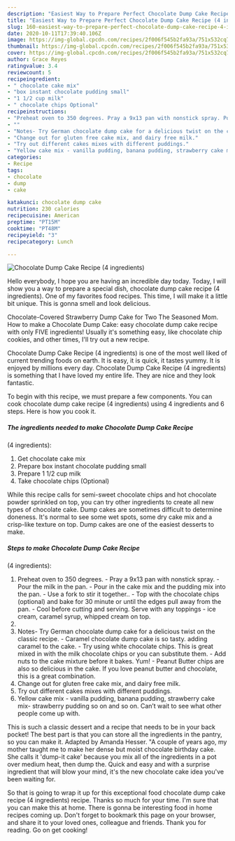 ```yaml
---
description: "Easiest Way to Prepare Perfect Chocolate Dump Cake Recipe (4 ingredients)"
title: "Easiest Way to Prepare Perfect Chocolate Dump Cake Recipe (4 ingredients)"
slug: 160-easiest-way-to-prepare-perfect-chocolate-dump-cake-recipe-4-ingredients
date: 2020-10-11T17:39:40.106Z
image: https://img-global.cpcdn.com/recipes/2f006f545b2fa93a/751x532cq70/chocolate-dump-cake-recipe-4-ingredients-recipe-main-photo.jpg
thumbnail: https://img-global.cpcdn.com/recipes/2f006f545b2fa93a/751x532cq70/chocolate-dump-cake-recipe-4-ingredients-recipe-main-photo.jpg
cover: https://img-global.cpcdn.com/recipes/2f006f545b2fa93a/751x532cq70/chocolate-dump-cake-recipe-4-ingredients-recipe-main-photo.jpg
author: Grace Reyes
ratingvalue: 3.4
reviewcount: 5
recipeingredient:
- " chocolate cake mix"
- "box instant chocolate pudding small"
- "1 1/2 cup milk"
- " chocolate chips Optional"
recipeinstructions:
- "Preheat oven to 350 degrees. Pray a 9x13 pan with nonstick spray. Pour the milk in the pan. Pour in the cake mix and the pudding mix into the pan. Use a fork to stir it together.. Top with the chocolate chips (optional) and bake for 30 minute or until the edges pull away from the pan. Cool before cutting and serving. Serve with any toppings - ice cream, caramel syrup, whipped cream on top."
- ""
- "Notes- Try German chocolate dump cake for a delicious twist on the classic recipe. Caramel chocolate dump cake is so tasty. adding caramel to the cake. Try using white chocolate chips. This is great mixed in with the milk chocolate chips or you can substitute them. Add nuts to the cake mixture before it bakes. Yum! Peanut Butter chips are also so delicious in the cake. If you love peanut butter and chocolate, this is a great combination."
- "Change out for gluten free cake mix, and dairy free milk."
- "Try out different cakes mixes with different puddings."
- "Yellow cake mix - vanilla pudding, banana pudding, strawberry cake mix- strawberry pudding so on and so on. Can’t wait to see what other people come up with."
categories:
- Recipe
tags:
- chocolate
- dump
- cake

katakunci: chocolate dump cake 
nutrition: 230 calories
recipecuisine: American
preptime: "PT15M"
cooktime: "PT48M"
recipeyield: "3"
recipecategory: Lunch

---
```



![Chocolate Dump Cake Recipe
(4 ingredients)](https://img-global.cpcdn.com/recipes/2f006f545b2fa93a/751x532cq70/chocolate-dump-cake-recipe-4-ingredients-recipe-main-photo.jpg)

Hello everybody, I hope you are having an incredible day today. Today, I will show you a way to prepare a special dish, chocolate dump cake recipe
(4 ingredients). One of my favorites food recipes. This time, I will make it a little bit unique. This is gonna smell and look delicious.

Chocolate-Covered Strawberry Dump Cake for Two The Seasoned Mom. How to make a Chocolate Dump Cake: easy chocolate dump cake recipe with only FIVE ingredients! Usually it&#39;s something easy, like chocolate chip cookies, and other times, I&#39;ll try out a new recipe.

Chocolate Dump Cake Recipe
(4 ingredients) is one of the most well liked of current trending foods on earth. It is easy, it is quick, it tastes yummy. It is enjoyed by millions every day. Chocolate Dump Cake Recipe
(4 ingredients) is something that I have loved my entire life. They are nice and they look fantastic.


To begin with this recipe, we must prepare a few components. You can cook chocolate dump cake recipe
(4 ingredients) using 4 ingredients and 6 steps. Here is how you cook it.

<!--inarticleads1-->

##### The ingredients needed to make Chocolate Dump Cake Recipe
(4 ingredients):

1. Get  chocolate cake mix
1. Prepare box instant chocolate pudding small
1. Prepare 1 1/2 cup milk
1. Take  chocolate chips (Optional)


While this recipe calls for semi-sweet chocolate chips and hot chocolate powder sprinkled on top, you can try other ingredients to create all new types of chocolate cake. Dump cakes are sometimes difficult to determine doneness. It&#39;s normal to see some wet spots, some dry cake mix and a crisp-like texture on top. Dump cakes are one of the easiest desserts to make. 

<!--inarticleads2-->

##### Steps to make Chocolate Dump Cake Recipe
(4 ingredients):

1. Preheat oven to 350 degrees. - Pray a 9x13 pan with nonstick spray. - Pour the milk in the pan. - Pour in the cake mix and the pudding mix into the pan. - Use a fork to stir it together.. - Top with the chocolate chips (optional) and bake for 30 minute or until the edges pull away from the pan. - Cool before cutting and serving. Serve with any toppings - ice cream, caramel syrup, whipped cream on top.
1. 
1. Notes- Try German chocolate dump cake for a delicious twist on the classic recipe. - Caramel chocolate dump cake is so tasty. adding caramel to the cake. - Try using white chocolate chips. This is great mixed in with the milk chocolate chips or you can substitute them. - Add nuts to the cake mixture before it bakes. Yum! - Peanut Butter chips are also so delicious in the cake. If you love peanut butter and chocolate, this is a great combination.
1. Change out for gluten free cake mix, and dairy free milk.
1. Try out different cakes mixes with different puddings.
1. Yellow cake mix - vanilla pudding, banana pudding, strawberry cake mix- strawberry pudding so on and so on. Can’t wait to see what other people come up with.


This is such a classic dessert and a recipe that needs to be in your back pocket! The best part is that you can store all the ingredients in the pantry, so you can make it. Adapted by Amanda Hesser. &#34;A couple of years ago, my mother taught me to make her dense but moist chocolate birthday cake. She calls it &#39;dump-it cake&#39; because you mix all of the ingredients in a pot over medium heat, then dump the. Quick and easy and with a surprise ingredient that will blow your mind, it&#39;s the new chocolate cake idea you&#39;ve been waiting for. 

So that is going to wrap it up for this exceptional food chocolate dump cake recipe
(4 ingredients) recipe. Thanks so much for your time. I'm sure that you can make this at home. There is gonna be interesting food in home recipes coming up. Don't forget to bookmark this page on your browser, and share it to your loved ones, colleague and friends. Thank you for reading. Go on get cooking!
